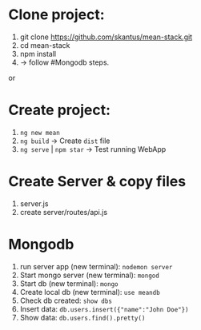 # Clone project:
1. git clone https://github.com/skantus/mean-stack.git
2. cd mean-stack
3. npm install
4. -> follow #Mongodb steps.

or

# Create project:
1. `ng new mean`
2. `ng build` -> Create `dist` file
3. `ng serve` | `npm star` -> Test running WebApp

# Create Server & copy files
1. server.js
2. create server/routes/api.js

# Mongodb
1. run server app (new terminal): `nodemon server`
2. Start mongo server (new terminal): `mongod`
3. Start db (new terminal): `mongo`
4. Create local db (new terminal): `use meandb`
5. Check db created: `show dbs`
6. Insert data: `db.users.insert({"name":"John Doe"})`
7. Show data: `db.users.find().pretty()`
